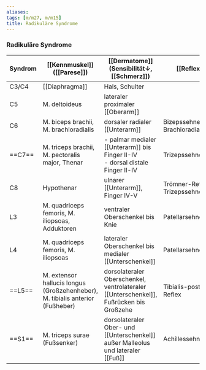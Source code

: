 ```yaml
---
aliases: 
tags: [m/m27, m/m15]
title: Radikuläre Syndrome
---
```

### Radikuläre Syndrome
| Syndrom | [[Kennmuskel]] ([[Parese]])                                                       | [[Dermatome]] (Sensibilität↓, [[Schmerz]])                                         | [[Reflex]]↓                               |
| ------- | ----------------------------------------------------------------------------- | ---------------------------------------------------------------------------------- | ----------------------------------------- |
| C3/C4   | [[Diaphragma]]                                                                | Hals, Schulter                                                                     |                                           |
| C5      | M. deltoideus                                                                 | lateraler proximaler [[Oberarm]]                                                       |                                           |
| C6      | M. biceps brachii, M. brachioradialis                                         | dorsaler radialer [[Unterarm]]                                                         | Bizepssehnenreflex, Brachioradialisreflex |
| ==C7==  | M. triceps brachii, M. pectoralis major, Thenar                               | - palmar medialer [[Unterarm]] bis Finger II-IV<br>- dorsal distale Finger II-IV       | Trizepssehnenreflex                       |
| C8      | Hypothenar                                                                    | ulnarer [[Unterarm]], Finger IV-V                                                      | Trömner-Reflex, Trizepssehnenreflex       |
| L3      | M. quadriceps femoris, M. iliopsoas, Adduktoren                               | ventraler Oberschenkel bis Knie                                                    | Patellarsehnenreflex                      |
| L4      | M. quadriceps femoris, M. iliopsoas                                           | lateraler Oberschenkel bis medialer [[Unterschenkel]]                                  | Patellarsehnenreflex                      |
| ==L5==  | M. extensor hallucis longus (Großzehenheber), M. tibialis anterior (Fußheber) | dorsolateraler Oberschenkel, ventrolateraler [[Unterschenkel]], Fußrücken bis Großzehe | Tibialis-posterior-Reflex                 |
| ==S1==  | M. triceps surae (Fußsenker)                                                  | dorsolateraler Ober- und [[Unterschenkel]] außer Malleolus und lateraler [[Fuß]]           | Achillessehnenreflex                                          |
